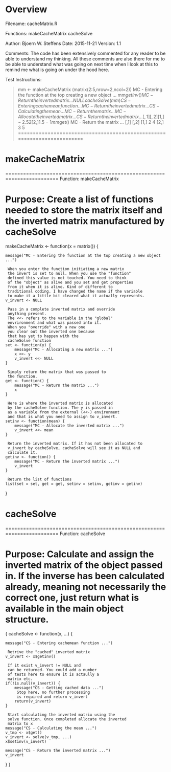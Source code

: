 # Overview

 Filename:     cacheMatrix.R

 Functions:    makeCacheMatrix
               cacheSolve

 Author:       Bjoern W. Steffens
 Date:         2015-11-21
 Version:      1.1

 Comments:     The code has been extensively
               commented for any reader to be able to
               understand my thinking. All these comments
               are also there for me to be able to understand
               what was going on next time when I look at this
               to remind me what is going on under the hood
               here.

 Test Instructions:

 > mm <- makeCacheMatrix (matrix(2:5,nrow=2,ncol=2))
 MC - Entering the function at the top creating a new object ...
 > mm$getinv()
 MC - Return the inverted matrix ...
 NULL
 > cacheSolve(mm)
 CS - Entering cachemean function ...
 MC - Return the inverted matrix ...
 CS - Calculating the mean ...
 MC - Return the matrix ...
 MC - Allocate the inverted matrix ...
 CS - Return the inverted matrix ...
 [,1] [,2]
 [1,] -2.5    2
 [2,]  1.5   -1
 > mm$get()
 MC - Return the matrix ...
 [,1] [,2]
 [1,]    2    4
 [2,]    3    5
 ========================================================================

# makeCacheMatrix

 ========================================================================
 Function:     makeCacheMatrix

 Purpose:      Create a list of functions needed to store the 
               matrix itself and the inverted matrix
               manufactured by cacheSolve
 ========================================================================
makeCacheMatrix <- function(x = matrix()) {
    
    message("MC - Entering the function at the top creating a new object ...")
    
     When you enter the function initiating a new matrix
     the invert is set to null. When you use the "function"
     defined this value is not touched. You need to think
     of the "object" as alive and you set and get properties
     from it when it is alive. Kind of different to 
     traditional coding. I have changed the name if the variable
     to make it a little bit cleared what it actually represents.
    v_invert <- NULL
    
     Pass in a complete inverted matrix and override
     anything present.
     The <<- refers to the variable in the "global"
     envrironment and what was passed into it.
     When you "override" with a new one
     you clear out the inverted one because
     that has yet to happen with the
     cacheSolve function
    set <- function(y) {
        message("MC - Allocating a new matrix ...")
        x <<- y
        v_invert <<- NULL
    }
    
     Simply return the matrix that was passed to
     the function.
    get <- function() {
        message("MC - Return the matrix ...")
        x
    }
    
     Here is where the inverted matrix is allocated
     by the cacheSolve function. The y is passed in 
     as a variable from the external (<<-) environment
     and that is what you need to assign to v_invert.
    setinv <- function(mean) {
        message("MC - Allocate the inverted matrix ...")
        v_invert <<- mean
    }
    
     Return the inverted matrix. If it has not been allocated to
     v_invert by cacheSolve, cacheSolve will see it as NULL and
     calculate it.
    getinv <- function() {
        message("MC - Return the inverted matrix ...")
        v_invert
    }
    
     Return the list of functions
    list(set = set, get = get, setinv = setinv, getinv = getinv)
    
}

# cacheSolve

 ========================================================================
 Function:     cacheSolve

 Purpose:      Calculate and assign the inverted matrix
               of the object passed in. If the inverse
               has been calculated already, meaning not
               necessarily the correct one, just return
               what is available in the main object structure.
 ========================================================================
{
cacheSolve <- function(x, ...) {
  
    message("CS - Entering cachemean function ...")
    
     Retrive the "cached" inverted matrix
    v_invert <- x$getinv()
    
     If it exist v_invert != NULL and
     can be returned. You could add a number
     of tests here to ensure it is actaully a 
     matrix etc.
    if(!is.null(v_invert)) {
        message("CS - Getting cached data ...")
         Stop here, no further processing
         is required and return v_invert
        return(v_invert)
    }
    
     Start calculating the inverted matrix using the 
     solve function. Once completed allocate the inverted 
     matrix to x
    message("CS - Calculating the mean ...")
    v_tmp <- x$get()
    v_invert <- solve(v_tmp, ...)
    x$setinv(v_invert)
    
    message("CS - Return the inverted matrix ...")
    v_invert
    
}
}



